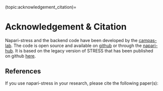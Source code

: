 (topic:acknowledgement_citation)=
# Acknowledgement & Citation

Napari-stress and the backend code have been developed by the [campas-lab](https://physics-of-life.tu-dresden.de/research/core-groups/campas). The code is open source and available on [github](https://github.com/campaslab/napari-stress) or through the [napari-hub](https://www.napari-hub.org/plugins/napari-stress). It is based on the legacy version of STRESS that has been published on github [here](https://github.com/campaslab/STRESS).

## References

If you use napari-stress in your research, please cite the following paper(s):

```{bibliography}
```

